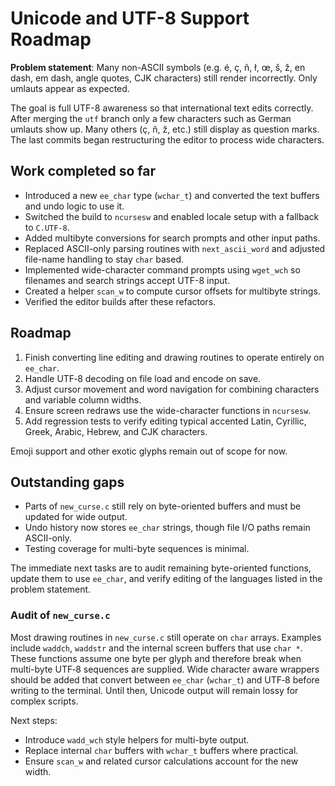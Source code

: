 # Unicode and UTF-8 Support Roadmap

**Problem statement**: Many non-ASCII symbols (e.g. é, ç, ñ, ł, œ, š, ž, en dash, em dash, angle quotes, CJK characters) still render incorrectly. Only umlauts appear as expected.

The goal is full UTF-8 awareness so that international text edits correctly. After merging the `utf` branch only a few characters such as German umlauts show up. Many others (ç, ñ, ž, etc.) still display as question marks. The last commits began restructuring the editor to process wide characters.

## Work completed so far

- Introduced a new `ee_char` type (`wchar_t`) and converted the text buffers and undo logic to use it.
- Switched the build to `ncursesw` and enabled locale setup with a fallback to `C.UTF-8`.
- Added multibyte conversions for search prompts and other input paths.
- Replaced ASCII-only parsing routines with `next_ascii_word` and adjusted file-name handling to stay `char` based.
- Implemented wide-character command prompts using `wget_wch` so filenames and search strings accept UTF-8 input.
- Created a helper `scan_w` to compute cursor offsets for multibyte strings.
- Verified the editor builds after these refactors.

## Roadmap

1. Finish converting line editing and drawing routines to operate entirely on `ee_char`.
2. Handle UTF‑8 decoding on file load and encode on save.
3. Adjust cursor movement and word navigation for combining characters and variable column widths.
4. Ensure screen redraws use the wide-character functions in `ncursesw`.
5. Add regression tests to verify editing typical accented Latin, Cyrillic, Greek, Arabic, Hebrew, and CJK characters.

Emoji support and other exotic glyphs remain out of scope for now.

## Outstanding gaps

- Parts of `new_curse.c` still rely on byte-oriented buffers and must be updated for wide output.
- Undo history now stores `ee_char` strings, though file I/O paths remain ASCII-only.
- Testing coverage for multi-byte sequences is minimal.

The immediate next tasks are to audit remaining byte-oriented functions, update them to use `ee_char`, and verify editing of the languages listed in the problem statement.

### Audit of `new_curse.c`

Most drawing routines in `new_curse.c` still operate on `char` arrays. Examples
include `waddch`, `waddstr` and the internal screen buffers that use `char *`.
These functions assume one byte per glyph and therefore break when multi-byte
UTF‑8 sequences are supplied. Wide character aware wrappers should be added that
convert between `ee_char` (`wchar_t`) and UTF‑8 before writing to the terminal.
Until then, Unicode output will remain lossy for complex scripts.

Next steps:
- Introduce `wadd_wch` style helpers for multi-byte output.
- Replace internal `char` buffers with `wchar_t` buffers where practical.
- Ensure `scan_w` and related cursor calculations account for the new width.

